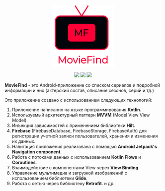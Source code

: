
<p align="center">
<img width="200" height="200" src="https://github.com/AndreyDemuhDev/MovieFind/blob/master/logo_mf.png">
</p>

<div id="header" align="center">
<img src=  https://img.shields.io/badge/Android-3DDC84?style=flat&logo=android&logoColor=white />
<img src=  https://img.shields.io/badge/Kotlin-0095D5?&style=flat&logo=kotlin&logoColor=white />
<img src= https://img.shields.io/badge/API-24%2B-success/>
  </div>

<b>MovieFind</b> - это Android-приложение со списком сериалов и подробной информации и них (актерский состав, описание сезонов, серий и тд.)

Это приложение создано с использованием следующих технологий:

1. Приложение написанно на языке программирования <b>Kotlin</b>.
2. Используемый архитектурный паттерн <b>MVVM</b> (Model View View Model).
3. Инъекция зависимостей с применением библиотеки <b>Hilt</b>.
4. <b>Firebase</b> (FirebaseDatabase, FirebaseStorage, FirebaseAuth) для регистрации учетной записи пользователей, хранения и изменения их данных.
5. Навигация приложения реализована с помощью <b>Android Jetpack's Navigation component</b>.
6. Работа с потоками данных с использованием <b>Kotlin Flows</b> и <b>Coroutines</b>.
7. Взаимодействие с компонентами View через <b>View Binding</b>.
8. Управление мультимедиа и загрузкой изображений с использованием библиотеки <b>Glide</b>.
9. Работа с сетью через библиотеку <b>Retrofit</b>.
и др.
